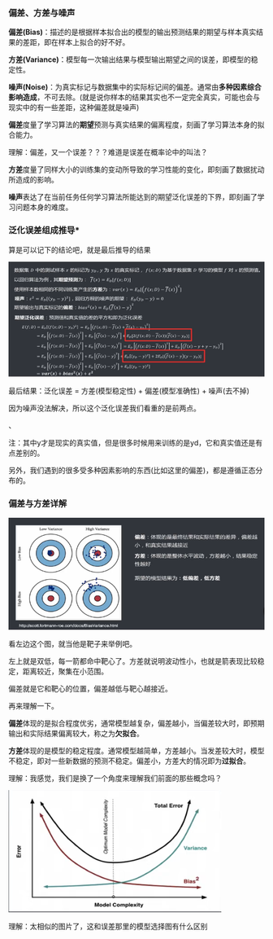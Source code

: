 ### 偏差、方差与噪声

**偏差(Bias)**：描述的是根据样本拟合出的模型的输出预测结果的期望与样本真实结果的差距，即在样本上拟合的好不好。

**方差(Variance)**：模型每一次输出结果与模型输出期望之间的误差，即模型的稳定性。

**噪声(Noise)**：为真实标记与数据集中的实际标记间的偏差。通常由**多种因素综合影响造成**，不可去除。(就是说你样本的结果其实也不一定完全真实，可能也会与现实中的有一些差距，这种偏差就是噪声)



**偏差**度量了学习算法的**期望**预测与真实结果的偏离程度，刻画了学习算法本身的拟合能力。

理解：偏差，又一个误差？？？难道是误差在概率论中的叫法？



**方差**度量了同样大小的训练集的变动所导致的学习性能的变化，即刻画了数据扰动所造成的影响。

**噪声**表达了在当前任务任何学习算法所能达到的期望泛化误差的下界，即刻画了学习问题本身的难度。





### 泛化误差组成推导*

算是可以记下的结论吧，就是最后推导的结果

![image-20210804204700522](https://raw.githubusercontent.com/Rainiwalk/Rain_image/main/2021/20210804204700.png)

最后结果：泛化误差 = 方差(模型稳定性) + 偏差(模型准确性) + 噪声(去不掉)

因为噪声没法解决，所以这个泛化误差我们看重的是前两点。

、

注：其中y才是现实的真实值，但是很多时候用来训练的是yd，它和真实值还是有点差别的。

另外，我们遇到的很多受多种因素影响的东西(比如这里的偏差)，都是遵循正态分布的。





### 偏差与方差详解



![image-20210804205012459](https://raw.githubusercontent.com/Rainiwalk/Rain_image/main/2021/20210804205012.png)

看左边这个图，就当他是靶子来举例吧。

左上就是双低，每一箭都命中靶心了。方差就说明波动性小，也就是箭表现比较稳定，距离较近，聚集在小范围。

偏差就是它和靶心的位置，偏差越低与靶心越接近。





再来理解一下。

**偏差**体现的是拟合程度优劣，通常模型越复杂，偏差越小，当偏差较大时，即预期输出和实际结果偏离较大，称之为**欠拟合**。

**方差**体现的是模型的稳定程度。通常模型越简单，方差越小。当发差较大时，模型不稳定，即对一些新数据的预测不稳定。偏差小，方差大的情况即为**过拟合**。

理解：我感觉，我们是换了一个角度来理解我们前面的那些概念吗？



![image-20210804205917549](https://raw.githubusercontent.com/Rainiwalk/Rain_image/main/2021/20210804205917.png)



理解：太相似的图片了，这和误差那里的模型选择图有什么区别

